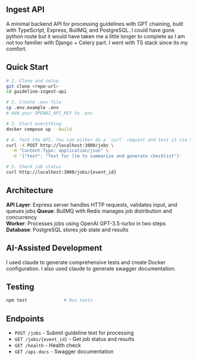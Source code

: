 ## Ingest API

A minimal backend API for processing guidelines with GPT chaining, built with TypeScript, Express, BullMQ, and PostgreSQL.
I could have gone python route but it would have taken me a little longer to complete as I am not too familier with Django + Celery part. I went with TS stack since its my comfort. 

## Quick Start

```bash
# 1. Clone and setup
git clone <repo-url>
cd guideline-ingest-api

# 2. Create .env file
cp .env.example .env
# Add your OPENAI_API_KEY to .env

# 3. Start everything
docker compose up --build

# 4. Test the API. You can either do a `curl` request and test it via Swagger docs. `/api-docs`
curl -X POST http://localhost:3000/jobs \
  -H "Content-Type: application/json" \
  -d '{"text": "Text for llm to summarize and generate checklist"}'

# 5. Check job status
curl http://localhost:3000/jobs/{event_id}
```

## Architecture

**API Layer**: Express server handles HTTP requests, validates input, and queues jobs
**Queue**: BullMQ with Redis manages job distribution and concurrency  
**Worker**: Processes jobs using OpenAI GPT-3.5-turbo in two steps
**Database**: PostgreSQL stores job state and results

## AI-Assisted Development

I used claude to generate comprehensive tests and create Docker configuration. I also used claude to generate swagger documentation. 

## Testing

```bash
npm test              # Run tests
```

## Endpoints

- `POST /jobs` - Submit guideline text for processing
- `GET /jobs/{event_id}` - Get job status and results
- `GET /health` - Health check
- `GET /api-docs` - Swagger documentation
